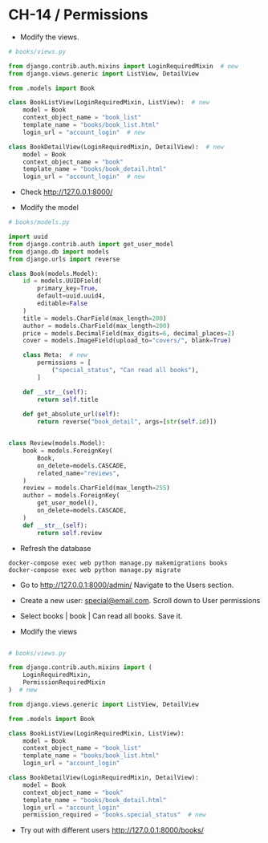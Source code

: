 CH-14 / Permissions
========================================================

* Modify the views.


```python
# books/views.py

from django.contrib.auth.mixins import LoginRequiredMixin  # new
from django.views.generic import ListView, DetailView

from .models import Book

class BookListView(LoginRequiredMixin, ListView):  # new
    model = Book
    context_object_name = "book_list"
    template_name = "books/book_list.html"
    login_url = "account_login"  # new

class BookDetailView(LoginRequiredMixin, DetailView):  # new
    model = Book
    context_object_name = "book"
    template_name = "books/book_detail.html"
    login_url = "account_login"  # new
```

* Check http://127.0.0.1:8000/ 

* Modify the model
```python
# books/models.py

import uuid
from django.contrib.auth import get_user_model
from django.db import models
from django.urls import reverse

class Book(models.Model):
    id = models.UUIDField(
        primary_key=True,
        default=uuid.uuid4,
        editable=False
    )
    title = models.CharField(max_length=200)
    author = models.CharField(max_length=200)
    price = models.DecimalField(max_digits=6, decimal_places=2)
    cover = models.ImageField(upload_to="covers/", blank=True)

    class Meta:  # new
        permissions = [
            ("special_status", "Can read all books"),
        ]

    def __str__(self):
        return self.title
    
    def get_absolute_url(self):
        return reverse("book_detail", args=[str(self.id)])


class Review(models.Model):
    book = models.ForeignKey(
        Book,
        on_delete=models.CASCADE,
        related_name="reviews",
    )
    review = models.CharField(max_length=255)
    author = models.ForeignKey(
        get_user_model(),
        on_delete=models.CASCADE,
    )
    def __str__(self):
        return self.review
```

* Refresh the database
```
docker-compose exec web python manage.py makemigrations books
docker-compose exec web python manage.py migrate
```

* Go to http://127.0.0.1:8000/admin/ Navigate to the Users section.
* Create a new user: special@email.com. Scroll down to User permissions
* Select books | book | Can read all books. Save it.

* Modify the views
```python

# books/views.py

from django.contrib.auth.mixins import (
    LoginRequiredMixin,
    PermissionRequiredMixin
)  # new

from django.views.generic import ListView, DetailView

from .models import Book

class BookListView(LoginRequiredMixin, ListView):
    model = Book
    context_object_name = "book_list"
    template_name = "books/book_list.html"
    login_url = "account_login"

class BookDetailView(LoginRequiredMixin, DetailView):
    model = Book
    context_object_name = "book"
    template_name = "books/book_detail.html"
    login_url = "account_login"
    permission_required = "books.special_status"  # new

```

* Try out with different users http://127.0.0.1:8000/books/